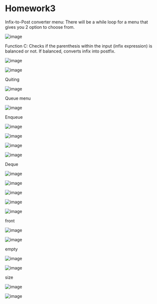 # Homework3

Infix-to-Post converter menu:  There will be a while loop for a menu that gives you 2 option to choose from.

![image](https://github.com/Cs-303/Homework3/assets/113368129/7795c69a-782e-48f6-b32e-e7f16ee17ab6)

Function C: Checks if the parenthesis within the input (infix expression) is balanced or not. 
If balanced, converts infix into postfix. 

![image](https://github.com/Cs-303/Homework3/assets/113368129/6314a49a-b04c-4f17-b443-ef4dfc1ca139)

![image](https://github.com/Cs-303/Homework3/assets/113368129/5f525d85-042d-4712-aef9-68b45e42d323)

Quiting

![image](https://github.com/Cs-303/Homework3/assets/113368129/fa340c5d-62fc-4131-9438-4ce9e2ca6835)




Queue menu

![image](https://github.com/Cs-303/Homework3/assets/113368129/318bee87-038b-4d49-9900-4bff538bd73a)

Enqueue

![image](https://github.com/Cs-303/Homework3/assets/113368129/96098605-7486-44ec-a546-88124e690af9)

![image](https://github.com/Cs-303/Homework3/assets/113368129/973ba695-cd5d-497f-9bb6-8f5ede4a35ed)

![image](https://github.com/Cs-303/Homework3/assets/113368129/cadf741c-cb00-4e40-a05b-da666e65b487)

![image](https://github.com/Cs-303/Homework3/assets/113368129/737585a0-b639-4b1d-a9fa-daf5c40339e1)

Deque

![image](https://github.com/Cs-303/Homework3/assets/113368129/4abb4228-bcd4-4c3d-b7d1-ee2d155761dc)

![image](https://github.com/Cs-303/Homework3/assets/113368129/800becbe-a553-410e-87f2-fd08f1cc8a6e)

![image](https://github.com/Cs-303/Homework3/assets/113368129/a98d156f-d5c0-4be7-9445-d8903c7fb9d1)

![image](https://github.com/Cs-303/Homework3/assets/113368129/f9208a30-bf67-46ce-90a7-5df4511cb67c)

![image](https://github.com/Cs-303/Homework3/assets/113368129/9c4d6cd1-cc6b-4395-bf9c-b13722c06d72)


front

![image](https://github.com/Cs-303/Homework3/assets/113368129/2167036d-9904-4876-8152-bca5892f9161)

![image](https://github.com/Cs-303/Homework3/assets/113368129/7b227c89-5fa3-4e0e-a757-c577efb3997d)

empty

![image](https://github.com/Cs-303/Homework3/assets/113368129/91b2294a-e4d5-479b-a8cb-4ff943bd8c0c)

![image](https://github.com/Cs-303/Homework3/assets/113368129/d7924359-4af3-4da6-9349-32477d745ba8)

size

![image](https://github.com/Cs-303/Homework3/assets/113368129/bf74b2ab-1a06-4f37-a769-810c0d0316d2)

![image](https://github.com/Cs-303/Homework3/assets/113368129/9007f14c-9350-4dd5-b6c2-9e9066aacb9e)

